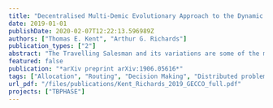 ```yaml
---
title: "Decentralised Multi-Demic Evolutionary Approach to the Dynamic Multi-Agent Travelling Salesman Problem"
date: 2019-01-01
publishDate: 2020-02-07T12:22:13.596989Z
authors: ["Thomas E. Kent", "Arthur G. Richards"]
publication_types: ["2"]
abstract: "The Travelling Salesman and its variations are some of the most well known NP hard optimisation problems. This paper looks to use both centralised and decentralised implementations of Evolutionary Algorithms (EA) to solve a dynamic variant of the Multi-Agent Travelling Salesman Problem (MATSP). The problem is dynamic, requiring an on-line solution, whereby tasks are completed during simulation with new tasks added and completed ones removed. The problem is allocating an active set of tasks to a set of agents whilst simultaneously planning the route for each agent. The allocation and routing are closely coupled parts of the same problem making it difficult to decompose, instead this paper uses multiple populations with well defined interactions to exploit the problem structure. This work attempts to align the real world implementation demands of a decentralised solution, where agents are far apart and have communication limits, to that of the structure of the multi-demic EA solution process, ultimately allowing decentralised parts of the problem to be solved `on board' agents and allow for robust communication and exchange of tasks."
featured: false
publication: "*arXiv preprint arXiv:1906.05616*"
tags: ["Allocation", "Routing", "Decision Making", "Distributed problem solving", "Evolutionary Algorithms", "Multi Agent Travelling Salesman"]
url_pdf: "/files/publications/Kent_Richards_2019_GECCO_full.pdf"
projects: ["TBPHASE"]
---
```

